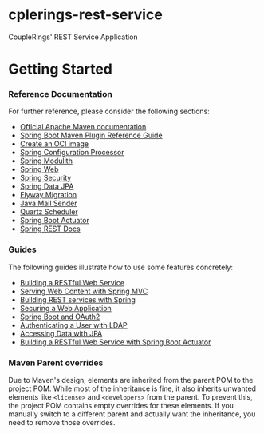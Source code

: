 # cplerings-rest-service

CoupleRings' REST Service Application

# Getting Started

### Reference Documentation

For further reference, please consider the following sections:

* [Official Apache Maven documentation](https://maven.apache.org/guides/index.html)
* [Spring Boot Maven Plugin Reference Guide](https://docs.spring.io/spring-boot/3.3.3/maven-plugin)
* [Create an OCI image](https://docs.spring.io/spring-boot/3.3.3/maven-plugin/build-image.html)
* [Spring Configuration Processor](https://docs.spring.io/spring-boot/docs/3.3.3/reference/htmlsingle/index.html#appendix.configuration-metadata.annotation-processor)
* [Spring Modulith](https://docs.spring.io/spring-modulith/reference/)
* [Spring Web](https://docs.spring.io/spring-boot/docs/3.3.3/reference/htmlsingle/index.html#web)
* [Spring Security](https://docs.spring.io/spring-boot/docs/3.3.3/reference/htmlsingle/index.html#web.security)
* [Spring Data JPA](https://docs.spring.io/spring-boot/docs/3.3.3/reference/htmlsingle/index.html#data.sql.jpa-and-spring-data)
* [Flyway Migration](https://docs.spring.io/spring-boot/docs/3.3.3/reference/htmlsingle/index.html#howto.data-initialization.migration-tool.flyway)
* [Java Mail Sender](https://docs.spring.io/spring-boot/docs/3.3.3/reference/htmlsingle/index.html#io.email)
* [Quartz Scheduler](https://docs.spring.io/spring-boot/docs/3.3.3/reference/htmlsingle/index.html#io.quartz)
* [Spring Boot Actuator](https://docs.spring.io/spring-boot/docs/3.3.3/reference/htmlsingle/index.html#actuator)
* [Spring REST Docs](https://docs.spring.io/spring-restdocs/docs/current/reference/htmlsingle/)

### Guides

The following guides illustrate how to use some features concretely:

* [Building a RESTful Web Service](https://spring.io/guides/gs/rest-service/)
* [Serving Web Content with Spring MVC](https://spring.io/guides/gs/serving-web-content/)
* [Building REST services with Spring](https://spring.io/guides/tutorials/rest/)
* [Securing a Web Application](https://spring.io/guides/gs/securing-web/)
* [Spring Boot and OAuth2](https://spring.io/guides/tutorials/spring-boot-oauth2/)
* [Authenticating a User with LDAP](https://spring.io/guides/gs/authenticating-ldap/)
* [Accessing Data with JPA](https://spring.io/guides/gs/accessing-data-jpa/)
* [Building a RESTful Web Service with Spring Boot Actuator](https://spring.io/guides/gs/actuator-service/)

### Maven Parent overrides

Due to Maven's design, elements are inherited from the parent POM to the project POM.
While most of the inheritance is fine, it also inherits unwanted elements like `<license>` and `<developers>` from the
parent.
To prevent this, the project POM contains empty overrides for these elements.
If you manually switch to a different parent and actually want the inheritance, you need to remove those overrides.

